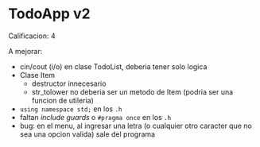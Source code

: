 # TodoApp v2

Calificacion: 4

A mejorar:

- cin/cout (i/o) en clase TodoList, deberia tener solo logica
- Clase Item
  - destructor innecesario
  - str_tolower no deberia ser un metodo de Item (podria ser una funcion de utileria)
- `using namespace std;` en los `.h`
- faltan _include guards_ o `#pragma once` en los `.h`
- bug: en el menu, al ingresar una letra (o cualquier otro caracter que no sea una opcion valida) sale del programa
